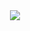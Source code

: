 <div align="center">
  <img src="https://profile-counter.glitch.me/mtoubi/count.svg?"  />
</div>

###
